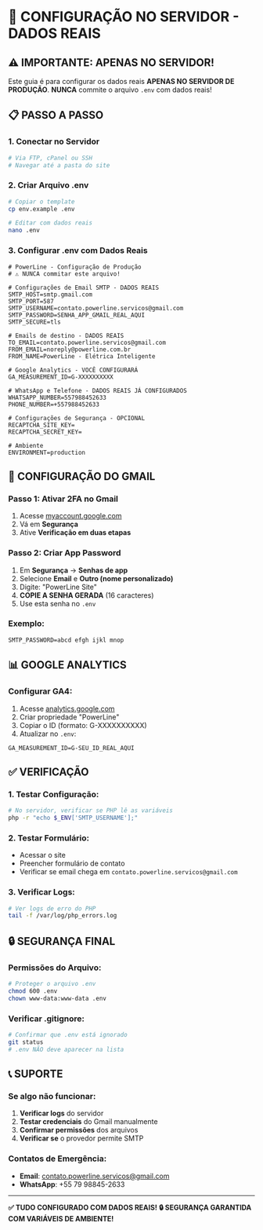 # 🚀 CONFIGURAÇÃO NO SERVIDOR - DADOS REAIS

## ⚠️ IMPORTANTE: APENAS NO SERVIDOR!

Este guia é para configurar os dados reais **APENAS NO SERVIDOR DE PRODUÇÃO**.
**NUNCA** commite o arquivo `.env` com dados reais!

## 📋 PASSO A PASSO

### 1. Conectar no Servidor
```bash
# Via FTP, cPanel ou SSH
# Navegar até a pasta do site
```

### 2. Criar Arquivo .env
```bash
# Copiar o template
cp env.example .env

# Editar com dados reais
nano .env
```

### 3. Configurar .env com Dados Reais
```env
# PowerLine - Configuração de Produção
# ⚠️ NUNCA commitar este arquivo!

# Configurações de Email SMTP - DADOS REAIS
SMTP_HOST=smtp.gmail.com
SMTP_PORT=587
SMTP_USERNAME=contato.powerline.servicos@gmail.com
SMTP_PASSWORD=SENHA_APP_GMAIL_REAL_AQUI
SMTP_SECURE=tls

# Emails de destino - DADOS REAIS
TO_EMAIL=contato.powerline.servicos@gmail.com
FROM_EMAIL=noreply@powerline.com.br
FROM_NAME=PowerLine - Elétrica Inteligente

# Google Analytics - VOCÊ CONFIGURARÁ
GA_MEASUREMENT_ID=G-XXXXXXXXXX

# WhatsApp e Telefone - DADOS REAIS JÁ CONFIGURADOS
WHATSAPP_NUMBER=557988452633
PHONE_NUMBER=+557988452633

# Configurações de Segurança - OPCIONAL
RECAPTCHA_SITE_KEY=
RECAPTCHA_SECRET_KEY=

# Ambiente
ENVIRONMENT=production
```

## 🔐 CONFIGURAÇÃO DO GMAIL

### Passo 1: Ativar 2FA no Gmail
1. Acesse [myaccount.google.com](https://myaccount.google.com)
2. Vá em **Segurança**
3. Ative **Verificação em duas etapas**

### Passo 2: Criar App Password
1. Em **Segurança** → **Senhas de app**
2. Selecione **Email** e **Outro (nome personalizado)**
3. Digite: "PowerLine Site"
4. **COPIE A SENHA GERADA** (16 caracteres)
5. Use esta senha no `.env`

### Exemplo:
```env
SMTP_PASSWORD=abcd efgh ijkl mnop
```

## 📊 GOOGLE ANALYTICS

### Configurar GA4:
1. Acesse [analytics.google.com](https://analytics.google.com)
2. Criar propriedade "PowerLine"
3. Copiar o ID (formato: G-XXXXXXXXXX)
4. Atualizar no `.env`:
```env
GA_MEASUREMENT_ID=G-SEU_ID_REAL_AQUI
```

## ✅ VERIFICAÇÃO

### 1. Testar Configuração:
```bash
# No servidor, verificar se PHP lê as variáveis
php -r "echo $_ENV['SMTP_USERNAME'];"
```

### 2. Testar Formulário:
- Acessar o site
- Preencher formulário de contato
- Verificar se email chega em `contato.powerline.servicos@gmail.com`

### 3. Verificar Logs:
```bash
# Ver logs de erro do PHP
tail -f /var/log/php_errors.log
```

## 🔒 SEGURANÇA FINAL

### Permissões do Arquivo:
```bash
# Proteger o arquivo .env
chmod 600 .env
chown www-data:www-data .env
```

### Verificar .gitignore:
```bash
# Confirmar que .env está ignorado
git status
# .env NÃO deve aparecer na lista
```

## 📞 SUPORTE

### Se algo não funcionar:
1. **Verificar logs** do servidor
2. **Testar credenciais** do Gmail manualmente
3. **Confirmar permissões** dos arquivos
4. **Verificar se** o provedor permite SMTP

### Contatos de Emergência:
- **Email**: contato.powerline.servicos@gmail.com
- **WhatsApp**: +55 79 98845-2633

---

**✅ TUDO CONFIGURADO COM DADOS REAIS!**
**🔒 SEGURANÇA GARANTIDA COM VARIÁVEIS DE AMBIENTE!**
